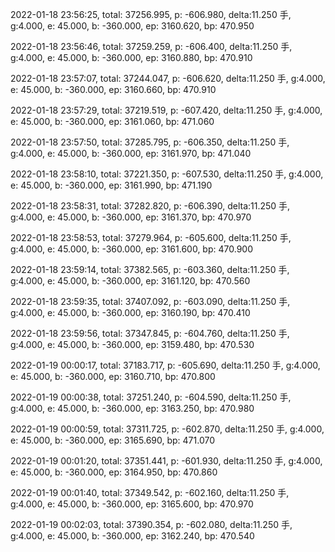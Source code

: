 2022-01-18 23:56:25, total: 37256.995, p: -606.980, delta:11.250 手, g:4.000, e: 45.000, b: -360.000, ep: 3160.620, bp: 470.950

2022-01-18 23:56:46, total: 37259.259, p: -606.400, delta:11.250 手, g:4.000, e: 45.000, b: -360.000, ep: 3160.880, bp: 470.910

2022-01-18 23:57:07, total: 37244.047, p: -606.620, delta:11.250 手, g:4.000, e: 45.000, b: -360.000, ep: 3160.660, bp: 470.910

2022-01-18 23:57:29, total: 37219.519, p: -607.420, delta:11.250 手, g:4.000, e: 45.000, b: -360.000, ep: 3161.060, bp: 471.060

2022-01-18 23:57:50, total: 37285.795, p: -606.350, delta:11.250 手, g:4.000, e: 45.000, b: -360.000, ep: 3161.970, bp: 471.040

2022-01-18 23:58:10, total: 37221.350, p: -607.530, delta:11.250 手, g:4.000, e: 45.000, b: -360.000, ep: 3161.990, bp: 471.190

2022-01-18 23:58:31, total: 37282.820, p: -606.390, delta:11.250 手, g:4.000, e: 45.000, b: -360.000, ep: 3161.370, bp: 470.970

2022-01-18 23:58:53, total: 37279.964, p: -605.600, delta:11.250 手, g:4.000, e: 45.000, b: -360.000, ep: 3161.600, bp: 470.900

2022-01-18 23:59:14, total: 37382.565, p: -603.360, delta:11.250 手, g:4.000, e: 45.000, b: -360.000, ep: 3161.120, bp: 470.560

2022-01-18 23:59:35, total: 37407.092, p: -603.090, delta:11.250 手, g:4.000, e: 45.000, b: -360.000, ep: 3160.190, bp: 470.410

2022-01-18 23:59:56, total: 37347.845, p: -604.760, delta:11.250 手, g:4.000, e: 45.000, b: -360.000, ep: 3159.480, bp: 470.530

2022-01-19 00:00:17, total: 37183.717, p: -605.690, delta:11.250 手, g:4.000, e: 45.000, b: -360.000, ep: 3160.710, bp: 470.800

2022-01-19 00:00:38, total: 37251.240, p: -604.590, delta:11.250 手, g:4.000, e: 45.000, b: -360.000, ep: 3163.250, bp: 470.980

2022-01-19 00:00:59, total: 37311.725, p: -602.870, delta:11.250 手, g:4.000, e: 45.000, b: -360.000, ep: 3165.690, bp: 471.070

2022-01-19 00:01:20, total: 37351.441, p: -601.930, delta:11.250 手, g:4.000, e: 45.000, b: -360.000, ep: 3164.950, bp: 470.860

2022-01-19 00:01:40, total: 37349.542, p: -602.160, delta:11.250 手, g:4.000, e: 45.000, b: -360.000, ep: 3165.600, bp: 470.970

2022-01-19 00:02:03, total: 37390.354, p: -602.080, delta:11.250 手, g:4.000, e: 45.000, b: -360.000, ep: 3162.240, bp: 470.540